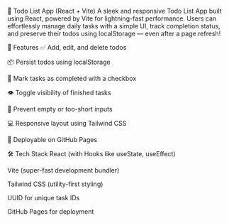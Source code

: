 📝 Todo List App (React + Vite)
A sleek and responsive Todo List App built using React, powered by Vite for lightning-fast performance. Users can effortlessly manage daily tasks with a simple UI, track completion status, and preserve their todos using localStorage — even after a page refresh!

🔧 Features
✅ Add, edit, and delete todos

📦 Persist todos using localStorage

🎯 Mark tasks as completed with a checkbox

👁️ Toggle visibility of finished tasks

🧼 Prevent empty or too-short inputs

💻 Responsive layout using Tailwind CSS

🚀 Deployable on GitHub Pages


🛠 Tech Stack
React (with Hooks like useState, useEffect)

Vite (super-fast development bundler)

Tailwind CSS (utility-first styling)

UUID for unique task IDs

GitHub Pages for deployment
